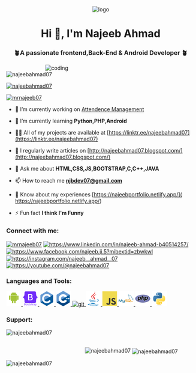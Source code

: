<center><img src="https://camo.githubusercontent.com/87af9a9fec730c94fc8b08eb21fa5ef6ab7831a67ba17bf8cc76696f6e4be1ef/68747470733a2f2f63646e2e6472696262626c652e636f6d2f75736572732f313138373833362f73637265656e73686f74732f363533393432392f70726f6772616d65722e676966" alt="logo" height="2500" width="100%"/></center>

<h1 align="center">Hi 👋, I'm Najeeb Ahmad</h1>
<h3 align="center">🪴A passionate frontend,Back-End  & Android Developer 🪴</h3>
<img src="https://camo.githubusercontent.com/cae12fddd9d6982901d82580bdf321d81fb299141098ca1c2d4891870827bf17/68747470733a2f2f6d69726f2e6d656469756d2e636f6d2f6d61782f313336302f302a37513379765349765f7430696f4a2d5a2e676966" align="right" alt="coding" width="400">


<p align="left"> <img src="https://komarev.com/ghpvc/?username=najeebahmad07&label=Profile%20views&color=0e75b6&style=flat" alt="najeebahmad07" /> </p>

<p align="left"> <a href="https://github.com/ryo-ma/github-profile-trophy"><img src="https://github-profile-trophy.vercel.app/?username=najeebahmad07" alt="najeebahmad07" /></a> </p>

<p align="left"> <a href="https://twitter.com/mrnajeeb07" target="blank"><img src="https://img.shields.io/twitter/follow/mrnajeeb07?logo=twitter&style=for-the-badge" alt="mrnajeeb07" /></a> </p>

- 🔭 I’m currently working on [Attendence Management](https://jpaattendence.vercel.app/)

- 🌱 I’m currently learning **Python,PHP,Android**

- 👨‍💻 All of my projects are available at [https://linktr.ee/najeebahmad07](https://linktr.ee/najeebahmad07)

- 📝 I regularly write articles on [http://najeebahmad07.blogspot.com/](http://najeebahmad07.blogspot.com/)

- 💬 Ask me about **HTML,CSS,JS,BOOTSTRAP,C,C++,JAVA**

- 📫 How to reach me **njbdev07@gmail.com**

- 📄 Know about my experiences [https://najeebportfolio.netlify.app/]( https://najeebportfolio.netlify.app/)

- ⚡ Fun fact **I think I'm Funny**

<h3 align="left">Connect with me:</h3>
<p align="left">
<a href="https://twitter.com/mrnajeeb07" target="blank"><img align="center" src="https://raw.githubusercontent.com/rahuldkjain/github-profile-readme-generator/master/src/images/icons/Social/twitter.svg" alt="mrnajeeb07" height="30" width="40" /></a>
<a href="https://linkedin.com/in/https://www.linkedin.com/in/najeeb-ahmad-b40514257/" target="blank"><img align="center" src="https://raw.githubusercontent.com/rahuldkjain/github-profile-readme-generator/master/src/images/icons/Social/linked-in-alt.svg" alt="https://www.linkedin.com/in/najeeb-ahmad-b40514257/" height="30" width="40" /></a>
<a href="https://fb.com/https://www.facebook.com/najeeb.ji.5?mibextid=zbwkwl" target="blank"><img align="center" src="https://raw.githubusercontent.com/rahuldkjain/github-profile-readme-generator/master/src/images/icons/Social/facebook.svg" alt="https://www.facebook.com/najeeb.ji.5?mibextid=zbwkwl" height="30" width="40" /></a>
<a href="https://instagram.com/https://instagram.com/najeeb__ahmad__07" target="blank"><img align="center" src="https://raw.githubusercontent.com/rahuldkjain/github-profile-readme-generator/master/src/images/icons/Social/instagram.svg" alt="https://instagram.com/najeeb__ahmad__07" height="30" width="40" /></a>
<a href="https://www.youtube.com/c/https://youtube.com/@najeebahmad07" target="blank"><img align="center" src="https://raw.githubusercontent.com/rahuldkjain/github-profile-readme-generator/master/src/images/icons/Social/youtube.svg" alt="https://youtube.com/@najeebahmad07" height="30" width="40" /></a>
</p>

<h3 align="left">Languages and Tools:</h3>
<p align="left"> <a href="https://developer.android.com" target="_blank" rel="noreferrer"> <img src="https://raw.githubusercontent.com/devicons/devicon/master/icons/android/android-original-wordmark.svg" alt="android" width="40" height="40"/> </a> <a href="https://getbootstrap.com" target="_blank" rel="noreferrer"> <img src="https://raw.githubusercontent.com/devicons/devicon/master/icons/bootstrap/bootstrap-plain-wordmark.svg" alt="bootstrap" width="40" height="40"/> </a> <a href="https://www.cprogramming.com/" target="_blank" rel="noreferrer"> <img src="https://raw.githubusercontent.com/devicons/devicon/master/icons/c/c-original.svg" alt="c" width="40" height="40"/> </a> <a href="https://www.w3schools.com/cpp/" target="_blank" rel="noreferrer"> <img src="https://raw.githubusercontent.com/devicons/devicon/master/icons/cplusplus/cplusplus-original.svg" alt="cplusplus" width="40" height="40"/> </a> <a href="https://git-scm.com/" target="_blank" rel="noreferrer"> <img src="https://www.vectorlogo.zone/logos/git-scm/git-scm-icon.svg" alt="git" width="40" height="40"/> </a> <a href="https://www.java.com" target="_blank" rel="noreferrer"> <img src="https://raw.githubusercontent.com/devicons/devicon/master/icons/java/java-original.svg" alt="java" width="40" height="40"/> </a> <a href="https://developer.mozilla.org/en-US/docs/Web/JavaScript" target="_blank" rel="noreferrer"> <img src="https://raw.githubusercontent.com/devicons/devicon/master/icons/javascript/javascript-original.svg" alt="javascript" width="40" height="40"/> </a> <a href="https://www.mysql.com/" target="_blank" rel="noreferrer"> <img src="https://raw.githubusercontent.com/devicons/devicon/master/icons/mysql/mysql-original-wordmark.svg" alt="mysql" width="40" height="40"/> </a> <a href="https://www.php.net" target="_blank" rel="noreferrer"> <img src="https://raw.githubusercontent.com/devicons/devicon/master/icons/php/php-original.svg" alt="php" width="40" height="40"/> </a> <a href="https://www.python.org" target="_blank" rel="noreferrer"> <img src="https://raw.githubusercontent.com/devicons/devicon/master/icons/python/python-original.svg" alt="python" width="40" height="40"/> </a> </p>

<h3 align="left">Support:</h3>
<p><a href="https://www.buymeacoffee.com/najeebahmad07"> <img align="left" src="https://cdn.buymeacoffee.com/buttons/v2/default-yellow.png" height="50" width="210" alt="najeebahmad07" /></a></p><br><br>

<p><img align="left" src="https://github-readme-stats.vercel.app/api/top-langs?username=najeebahmad07&show_icons=true&locale=en&layout=compact" alt="najeebahmad07" /></p>

<p>&nbsp;<img align="center" src="https://github-readme-stats.vercel.app/api?username=najeebahmad07&show_icons=true&locale=en" alt="najeebahmad07" /></p>

<p><img align="center" src="https://github-readme-streak-stats.herokuapp.com/?user=najeebahmad07&" alt="najeebahmad07" /></p>
